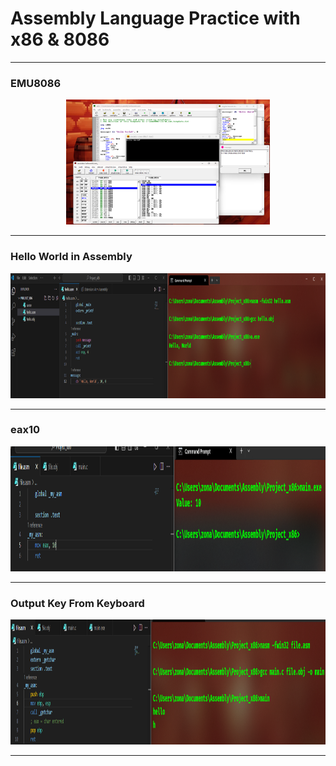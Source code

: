 # Assembly Language Practice with x86 & 8086

---

### EMU8086
<div align="center">
  <img height="200" src="./photos/8086.png" />
</div>

---

### Hello World in Assembly
<div align="center">
  <img height="200" src="./photos/helloworld.png" />
</div>

---

### eax10
<div align="center">
  <img height="200" src="./photos/eax10.png" />
</div>

---

### Output Key From Keyboard
<div align="center">
  <img height="200" src="./photos/key.png" />
</div>

---
